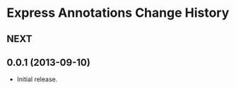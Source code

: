 Express Annotations Change History
==================================

NEXT
----




0.0.1 (2013-09-10)
------------------

* Initial release.
